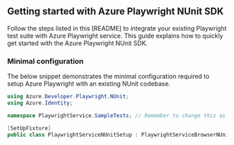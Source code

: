 ## Getting started with Azure Playwright NUnit SDK

Follow the steps listed in this [README]<!--(https://github.com/Azure/azure-sdk-for-net/tree/main/sdk/loadtestservice/Azure.Developer.Playwright.NUnit/README.md)--> to integrate your existing Playwright test suite with Azure Playwright service.
This guide explains how to quickly get started with the Azure Playwright NUnit SDK.

### Minimal configuration

The below snippet demonstrates the minimal configuration required to setup Azure Playwright with an existing NUnit codebase.

```C# Snippet:NUnit_Sample1_SimpleSetup
using Azure.Developer.Playwright.NUnit;
using Azure.Identity;

namespace PlaywrightService.SampleTests; // Remember to change this as per your project namespace

[SetUpFixture]
public class PlaywrightServiceNUnitSetup : PlaywrightServiceBrowserNUnit { }
```

